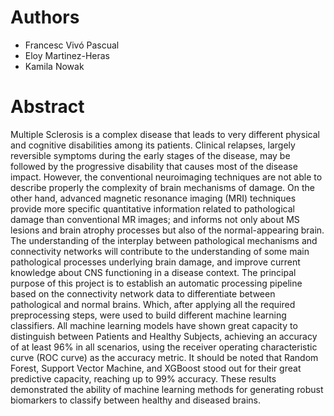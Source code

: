 # Authors

 - Francesc Vivó Pascual
 - Eloy Martinez-Heras
 - Kamila Nowak

 # Abstract

 Multiple Sclerosis is a complex disease that leads to very different physical and cognitive disabilities among its patients. Clinical relapses, largely reversible symptoms during the early stages of the disease, may be followed by the progressive disability that causes most of the disease impact. However, the conventional neuroimaging techniques are not able to describe properly the complexity of brain mechanisms of damage. On the other hand, advanced magnetic resonance imaging (MRI) techniques provide more specific quantitative information related to pathological damage than conventional MR images; and informs not only about MS lesions and brain atrophy processes but also of the normal-appearing brain. The understanding of the interplay between pathological mechanisms and connectivity networks will contribute to the understanding of some main pathological processes underlying brain damage, and improve current knowledge about CNS functioning in a disease context. The principal purpose of this project is to establish an automatic processing pipeline based on the connectivity network data to differentiate between pathological and normal brains. Which, after applying all the required preprocessing steps, were used to build different machine learning classifiers. All machine learning models have shown great capacity to distinguish between Patients and Healthy Subjects, achieving an accuracy of at least 96% in all scenarios, using the receiver operating characteristic curve (ROC curve) as the accuracy metric. It should be noted that Random Forest, Support Vector Machine, and XGBoost stood out for their great predictive capacity, reaching up to 99% accuracy. These results demonstrated the ability of machine learning methods for generating robust biomarkers to classify between healthy and diseased brains. 